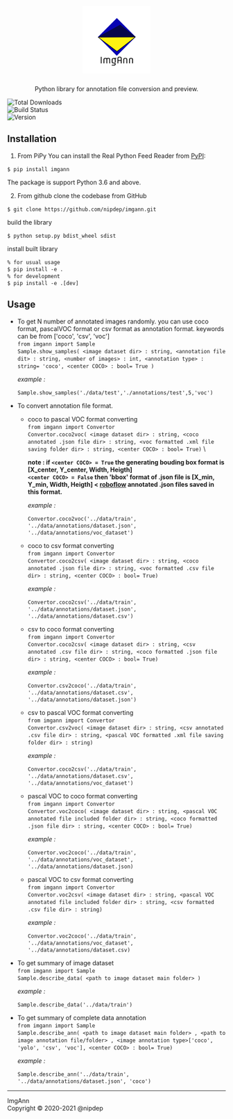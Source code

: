 <h1 align='center'>
    <img src='/docs/static/logo.png' />
</h1>
<p align='center'>
    Python library for annotation file conversion and preview.
</p>

![Total Downloads](https://static.pepy.tech/personalized-badge/imgann?period=total&units=international_system&left_color=black&right_color=orange&left_text=Downloads)\
![Build Status](https://travis-ci.com/nipdep/img-ann.svg?branch=main)\
![Version](https://img.shields.io/pypi/v/imgann)

## Installation
1. From PiPy 
You can install the Real Python Feed Reader from [PyPI](https://pypi.org/project/imgann/):
```
$ pip install imgann
```
The package is support Python 3.6 and above.

2. From github
clone the codebase from GitHub
```
$ git clone https://github.com/nipdep/imgann.git
```
build the library
```
$ python setup.py bdist_wheel sdist
```
install built library
```
% for usual usage
$ pip install -e .
% for development 
$ pip install -e .[dev]
```
 
## Usage

 
 - To get N number of annotated images randomly.
    you can use coco format, pascalVOC format or csv format as annotation format.
    <annotation type> keywords can be from \['coco', 'csv', 'voc'] \
    `from imgann import Sample` \
    `Sample.show_samples( <image dataset dir> : string, <annotation file dit> : string, <number of images> : int, <annotation type> : string= 'coco', <center COCO> : bool= True )`
 
      _example :_ 
      ```
      Sample.show_samples('./data/test','./annotations/test',5,'voc')
      ```
    
 - To convert annotation file format.
    - coco to pascal VOC format converting\
    `from imgann import Convertor` \
    `Convertor.coco2voc( <image dataset dir> : string, <coco annotated .json file dir> : string, <voc formatted .xml file saving folder dir> : string, <center COCO> : bool= True)` \
 
        __note : if `<center COCO> = True` the generating bouding box format is [X_center, Y_center, Width, Heigth] \
                    `<center COCO> = False` then 'bbox' format of .json file is [X_min, Y_min, Width, Heigth]  < [roboflow](https://app.roboflow.com/) annotated .json files                         saved in this format.__
                   
        _example :_  
        ```                                                                                                                                             
        Convertor.coco2voc('../data/train', '../data/annotations/dataset.json', '../data/annotations/voc_dataset')
        ```                                                                                                                                              
    
    - coco to csv format converting\
    `from imgann import Convertor` \
    `Convertor.coco2csv( <image dataset dir> : string, <coco annotated .json file dir> : string, <voc formatted .csv file dir> : string, <center COCO> : bool= True)` 
         
        _example :_ 
        ```
        Convertor.coco2csv('../data/train', '../data/annotations/dataset.json', '../data/annotations/dataset.csv')
        ```
    
 
    - csv to coco format converting\
    `from imgann import Convertor` \
    `Convertor.coco2csv( <image dataset dir> : string, <csv annotated .csv file dir> : string, <coco formatted .json file dir> : string, <center COCO> : bool= True)` 

        _example :_ 
        ```
        Convertor.csv2coco('../data/train', '../data/annotations/dataset.csv', '../data/annotations/dataset.json')
        ```
         
    - csv to pascal VOC format converting\
    `from imgann import Convertor` \
    `Convertor.csv2voc( <image dataset dir> : string, <csv annotated .csv file dir> : string, <pascal VOC formatted .xml file saving folder dir> : string)` 

        _example :_ 
        ```
        Convertor.coco2csv('../data/train', '../data/annotations/dataset.csv', '../data/annotations/voc_dataset')
        ```
       
    - pascal VOC to coco format converting\
    `from imgann import Convertor` \
    `Convertor.voc2coco( <image dataset dir> : string, <pascal VOC annotated file included folder dir> : string, <coco formatted .json file dir> : string, <center COCO> : bool= True)`
    
        _example :_ 
        ```
        Convertor.voc2coco('../data/train', '../data/annotations/voc_dataset', '../data/annotations/dataset.json)
        ```
        
     - pascal VOC to csv format converting\
    `from imgann import Convertor` \
    `Convertor.voc2csv( <image dataset dir> : string, <pascal VOC annotated file included folder dir> : string, <csv formatted .csv file dir> : string)`
    
        _example :_ 
        ```
        Convertor.voc2coco('../data/train', '../data/annotations/voc_dataset', '../data/annotations/dataset.csv)
        ```
    
    
  - To get summary of image dataset\
  `from imgann import Sample`\
  `Sample.describe_data( <path to image dataset main folder> )`
  
      _example :_
      ```
      Sample.describe_data('../data/train')
      ```
   
  - To get summary of complete data annotation\
  `from imgann import Sample`\
  `Sample.describe_ann( <path to image dataset main folder> , <path to image annotation file/folder> , <image annotation type>['coco', 'yolo', 'csv', 'voc'], <center COCO> : bool= True)`
  
     _example :_
     ```
     Sample.describe_ann('../data/train', '../data/annotations/dataset.json', 'coco')
     ```
* * *
ImgAnn \
Copyright &copy; 2020-2021 @nipdep
